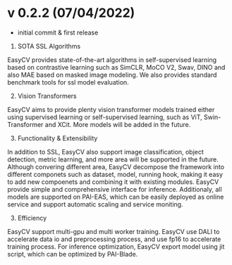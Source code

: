 # v 0.2.2 (07/04/2022)

* initial commit & first release

1. SOTA SSL Algorithms

EasyCV provides state-of-the-art algorithms in self-supervised learning based on contrastive learning such as SimCLR, MoCO V2, Swav, DINO and also MAE based on masked image modeling. We also provides standard benchmark tools for ssl model evaluation.

2. Vision Transformers

EasyCV aims to provide plenty vision transformer models trained either using supervised learning or self-supervised learning, such as ViT, Swin-Transformer and XCit. More models will be added in the future.

3. Functionality & Extensibility

In addition to SSL, EasyCV also support image classification, object detection, metric learning, and more area will be supported in the future. Although convering different area, EasyCV decompose the framework into different componets such as dataset, model, running hook, making it easy to add new compoenets and combining it with existing modules.
EasyCV provide simple and comprehensive interface for inference. Additionaly, all models are supported on PAI-EAS, which can be easily deployed as online service and support automatic scaling and service moniting.

3. Efficiency

EasyCV support multi-gpu and multi worker training. EasyCV use DALI to accelerate data io and preprocessing process, and use fp16 to accelerate training process. For inference optimization, EasyCV export model using jit script, which can be optimized by PAI-Blade.
